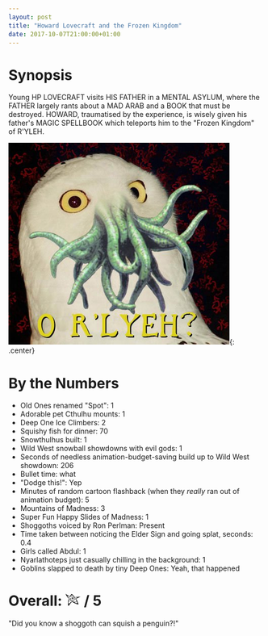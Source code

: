 ```yaml
---
layout: post
title: "Howard Lovecraft and the Frozen Kingdom"
date: 2017-10-07T21:00:00+01:00
---
```


# Synopsis

Young HP LOVECRAFT visits HIS FATHER in a MENTAL ASYLUM, where the FATHER largely rants about a MAD ARAB and a BOOK that must be destroyed. HOWARD, traumatised by the experience, is wisely given his father's MAGIC SPELLBOOK which teleports him to the "Frozen Kingdom" of R'YLEH.

![O R'yleh](/filmreviews/orlyeh.jpg){: .center}

# By the Numbers

* Old Ones renamed "Spot": 1
* Adorable pet Cthulhu mounts: 1
* ‎Deep One Ice Climbers: 2
* ‎Squishy fish for dinner: 70
* ‎Snowthulhus built: 1
* ‎Wild West snowball showdowns with evil gods: 1
* ‎Seconds of needless animation-budget-saving build up to Wild West showdown: 206
* ‎Bullet time: what
* ‎"Dodge this!": Yep
* Minutes of random cartoon flashback (when they *really* ran out of animation budget): 5
* Mountains of Madness: 3
* Super Fun Happy Slides of Madness: 1
* Shoggoths voiced by Ron Perlman: Present
* Time taken between noticing the Elder Sign and going splat, seconds: 0.4
* Girls called Abdul: 1
* Nyarlathoteps just casually chilling in the background: 1
* Goblins slapped to death by tiny Deep Ones: Yeah, that happened

# Overall: ![Elder Sign](/filmreviews/elder-sign.png) / 5

"Did you know a shoggoth can squish a penguin?!"

